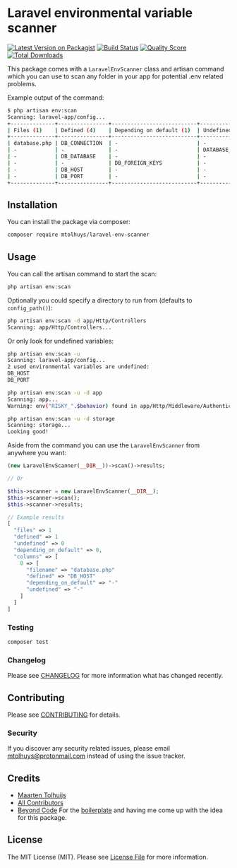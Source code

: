 # Laravel environmental variable scanner

[![Latest Version on Packagist](https://img.shields.io/packagist/v/mtolhuys/laravel-env-scanner.svg?style=flat-square)](https://packagist.org/packages/mtolhuys/laravel-env-scanner)
[![Build Status](https://img.shields.io/travis/mtolhuys/laravel-env-scanner/master.svg?style=flat-square)](https://travis-ci.org/mtolhuys/laravel-env-scanner)
[![Quality Score](https://img.shields.io/scrutinizer/g/mtolhuys/laravel-env-scanner.svg?style=flat-square)](https://scrutinizer-ci.com/g/mtolhuys/laravel-env-scanner)
[![Total Downloads](https://img.shields.io/packagist/dt/mtolhuys/laravel-env-scanner.svg?style=flat-square)](https://packagist.org/packages/mtolhuys/laravel-env-scanner)

This package comes with a `LaravelEnvScanner` class and artisan command which you can use to scan any folder in your app for potential .env related problems. 

Example output of the command:

```bash
$ php artisan env:scan         
Scanning: laravel-app/config...
+--------------+----------------+---------------------------+-------------------+
| Files (1)    | Defined (4)    | Depending on default (1)  | Undefined (2)     |
+--------------+----------------+---------------------------+-------------------+
| database.php | DB_CONNECTION  | -                         | -                 |
| -            | -              | -                         | DATABASE_URL      |
| -            | DB_DATABASE    | -                         | -                 |
| -            | -              | DB_FOREIGN_KEYS           | -                 |
| -            | DB_HOST        | -                         | -                 |
| -            | DB_PORT        | -                         | -                 |
+--------------+----------------+---------------------------+-------------------+
```

## Installation

You can install the package via composer:

```bash
composer require mtolhuys/laravel-env-scanner
```

## Usage
You can call the artisan command to start the scan:

```bash
php artisan env:scan
```

Optionally you could specify a directory to run from (defaults to `config_path()`):

```bash
php artisan env:scan -d app/Http/Controllers
Scanning: app/Http/Controllers...
```

Or only look for undefined variables:

```bash
php artisan env:scan -u
Scanning: laravel-app/config...
2 used environmental variables are undefined:
DB_HOST
DB_PORT

php artisan env:scan -u -d app
Scanning: app...
Warning: env("RISKY_".$behavior) found in app/Http/Middleware/Authenticate.php

php artisan env:scan -u -d storage
Scanning: storage...
Looking good!
```

Aside from the command you can use the `LaravelEnvScanner` from anywhere you want:
```php
(new LaravelEnvScanner(__DIR__))->scan()->results;

// Or

$this->scanner = new LaravelEnvScanner(__DIR__);
$this->scanner->scan();
$this->scanner->results;

// Example results
[
  "files" => 1
  "defined" => 1
  "undefined" => 0
  "depending_on_default" => 0,
  "columns" => [
    0 => [
      "filename" => "database.php"
      "defined" => "DB_HOST"
      "depending_on_default" => "-"
      "undefined" => "-"
    ]
  ]
]
```

### Testing

``` bash
composer test
```

### Changelog

Please see [CHANGELOG](CHANGELOG.md) for more information what has changed recently.

## Contributing

Please see [CONTRIBUTING](CONTRIBUTING.md) for details.

### Security

If you discover any security related issues, please email mtolhuys@protonmail.com instead of using the issue tracker.

## Credits

- [Maarten Tolhuijs](https://github.com/mtolhuys)
- [All Contributors](../../contributors)
- [Beyond Code](https://github.com/beyondcode) For the [boilerplate](https://laravelpackageboilerplate.com/) and having me come up with the idea for this package.

## License

The MIT License (MIT). Please see [License File](LICENSE.md) for more information.

